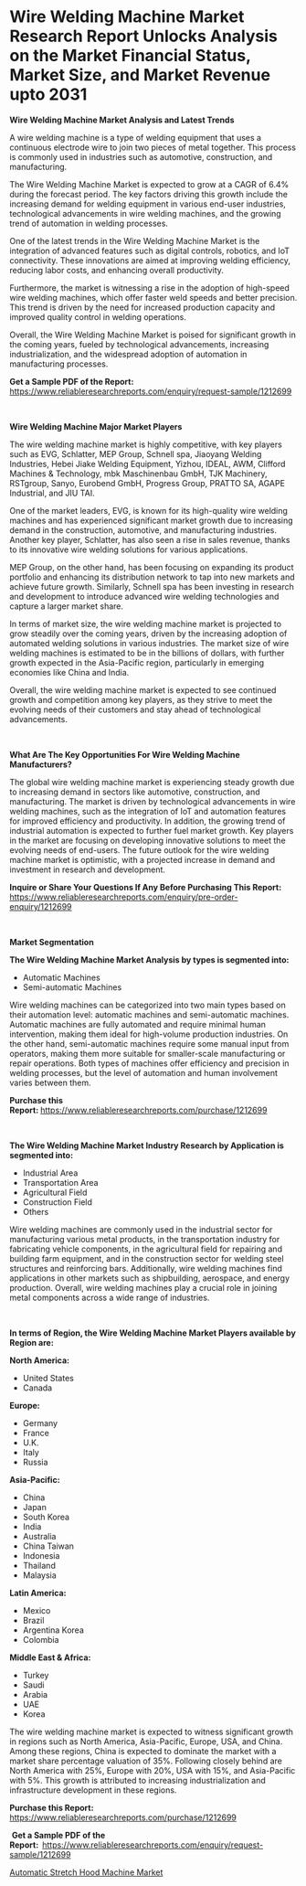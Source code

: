 <p><h1>Wire Welding Machine Market Research Report Unlocks Analysis on the Market Financial Status, Market Size, and Market Revenue upto 2031</h1></p><p><strong>Wire Welding Machine Market Analysis and Latest Trends</strong></p>
<p><p>A wire welding machine is a type of welding equipment that uses a continuous electrode wire to join two pieces of metal together. This process is commonly used in industries such as automotive, construction, and manufacturing.</p><p>The Wire Welding Machine Market is expected to grow at a CAGR of 6.4% during the forecast period. The key factors driving this growth include the increasing demand for welding equipment in various end-user industries, technological advancements in wire welding machines, and the growing trend of automation in welding processes.</p><p>One of the latest trends in the Wire Welding Machine Market is the integration of advanced features such as digital controls, robotics, and IoT connectivity. These innovations are aimed at improving welding efficiency, reducing labor costs, and enhancing overall productivity.</p><p>Furthermore, the market is witnessing a rise in the adoption of high-speed wire welding machines, which offer faster weld speeds and better precision. This trend is driven by the need for increased production capacity and improved quality control in welding operations.</p><p>Overall, the Wire Welding Machine Market is poised for significant growth in the coming years, fueled by technological advancements, increasing industrialization, and the widespread adoption of automation in manufacturing processes.</p></p>
<p><strong>Get a Sample PDF of the Report:&nbsp;</strong> <a href="https://www.reliableresearchreports.com/enquiry/request-sample/1212699">https://www.reliableresearchreports.com/enquiry/request-sample/1212699</a></p>
<p>&nbsp;</p>
<p><strong>Wire Welding Machine Major Market Players</strong></p>
<p><p>The wire welding machine market is highly competitive, with key players such as EVG, Schlatter, MEP Group, Schnell spa, Jiaoyang Welding Industries, Hebei Jiake Welding Equipment, Yizhou, IDEAL, AWM, Clifford Machines & Technology, mbk Maschinenbau GmbH, TJK Machinery, RSTgroup, Sanyo, Eurobend GmbH, Progress Group, PRATTO SA, AGAPE Industrial, and JIU TAI.</p><p>One of the market leaders, EVG, is known for its high-quality wire welding machines and has experienced significant market growth due to increasing demand in the construction, automotive, and manufacturing industries. Another key player, Schlatter, has also seen a rise in sales revenue, thanks to its innovative wire welding solutions for various applications.</p><p>MEP Group, on the other hand, has been focusing on expanding its product portfolio and enhancing its distribution network to tap into new markets and achieve future growth. Similarly, Schnell spa has been investing in research and development to introduce advanced wire welding technologies and capture a larger market share.</p><p>In terms of market size, the wire welding machine market is projected to grow steadily over the coming years, driven by the increasing adoption of automated welding solutions in various industries. The market size of wire welding machines is estimated to be in the billions of dollars, with further growth expected in the Asia-Pacific region, particularly in emerging economies like China and India.</p><p>Overall, the wire welding machine market is expected to see continued growth and competition among key players, as they strive to meet the evolving needs of their customers and stay ahead of technological advancements.</p></p>
<p>&nbsp;</p>
<p><strong>What Are The Key Opportunities For Wire Welding Machine Manufacturers?</strong></p>
<p><p>The global wire welding machine market is experiencing steady growth due to increasing demand in sectors like automotive, construction, and manufacturing. The market is driven by technological advancements in wire welding machines, such as the integration of IoT and automation features for improved efficiency and productivity. In addition, the growing trend of industrial automation is expected to further fuel market growth. Key players in the market are focusing on developing innovative solutions to meet the evolving needs of end-users. The future outlook for the wire welding machine market is optimistic, with a projected increase in demand and investment in research and development.</p></p>
<p><strong>Inquire or Share Your Questions If Any Before Purchasing This Report:</strong> <a href="https://www.reliableresearchreports.com/enquiry/pre-order-enquiry/1212699">https://www.reliableresearchreports.com/enquiry/pre-order-enquiry/1212699</a></p>
<p>&nbsp;</p>
<p><strong>Market Segmentation</strong></p>
<p><strong>The Wire Welding Machine Market Analysis by types is segmented into:</strong></p>
<p><ul><li>Automatic Machines</li><li>Semi-automatic Machines</li></ul></p>
<p><p>Wire welding machines can be categorized into two main types based on their automation level: automatic machines and semi-automatic machines. Automatic machines are fully automated and require minimal human intervention, making them ideal for high-volume production industries. On the other hand, semi-automatic machines require some manual input from operators, making them more suitable for smaller-scale manufacturing or repair operations. Both types of machines offer efficiency and precision in welding processes, but the level of automation and human involvement varies between them.</p></p>
<p><strong>Purchase this Report:&nbsp;</strong><a href="https://www.reliableresearchreports.com/purchase/1212699">https://www.reliableresearchreports.com/purchase/1212699</a></p>
<p>&nbsp;</p>
<p><strong>The Wire Welding Machine Market Industry Research by Application is segmented into:</strong></p>
<p><ul><li>Industrial Area</li><li>Transportation Area</li><li>Agricultural Field</li><li>Construction Field</li><li>Others</li></ul></p>
<p><p>Wire welding machines are commonly used in the industrial sector for manufacturing various metal products, in the transportation industry for fabricating vehicle components, in the agricultural field for repairing and building farm equipment, and in the construction sector for welding steel structures and reinforcing bars. Additionally, wire welding machines find applications in other markets such as shipbuilding, aerospace, and energy production. Overall, wire welding machines play a crucial role in joining metal components across a wide range of industries.</p></p>
<p>&nbsp;</p>
<p><strong>In terms of Region, the Wire Welding Machine Market Players available by Region are:</strong></p>
<p>
    <p> <strong> North America: </strong>
        <ul>
            <li>United States</li>
            <li>Canada</li>
        </ul>
        </p> 
    <p> <strong> Europe: </strong>
        <ul>
            <li>Germany</li>
            <li>France</li>
            <li>U.K.</li>
            <li>Italy</li>
            <li>Russia</li>
        </ul>
        </p> 
    <p> <strong> Asia-Pacific: </strong>
        <ul>
            <li>China</li>
            <li>Japan</li>
            <li>South Korea</li>
            <li>India</li>
            <li>Australia</li>
            <li>China Taiwan</li>
            <li>Indonesia</li>
            <li>Thailand</li>
            <li>Malaysia</li>
        </ul>
        </p> 
    <p> <strong> Latin America: </strong>
        <ul>
            <li>Mexico</li>
            <li>Brazil</li>
            <li>Argentina Korea</li>
            <li>Colombia</li>
        </ul>
        </p> 
    <p> <strong> Middle East & Africa: </strong>
        <ul>
            <li>Turkey</li>
            <li>Saudi</li>
            <li>Arabia</li>
            <li>UAE</li>
            <li>Korea</li>
        </ul>
    </p>
    </p>
<p><p>The wire welding machine market is expected to witness significant growth in regions such as North America, Asia-Pacific, Europe, USA, and China. Among these regions, China is expected to dominate the market with a market share percentage valuation of 35%. Following closely behind are North America with 25%, Europe with 20%, USA with 15%, and Asia-Pacific with 5%. This growth is attributed to increasing industrialization and infrastructure development in these regions.</p></p>
<p><strong>Purchase this Report: </strong><a href="https://www.reliableresearchreports.com/purchase/1212699">https://www.reliableresearchreports.com/purchase/1212699</a></p>
<p>&nbsp;<strong>Get a Sample PDF of the Report:&nbsp;&nbsp;</strong><a href="https://www.reliableresearchreports.com/enquiry/request-sample/1212699">https://www.reliableresearchreports.com/enquiry/request-sample/1212699</a></p>
<p><strong></strong></p>
<p><p><a href="https://github.com/prosalinda88/Market-Research-Report-List-3/blob/main/automatic-stretch-hood-machine-market.md">Automatic Stretch Hood Machine Market</a></p></p>